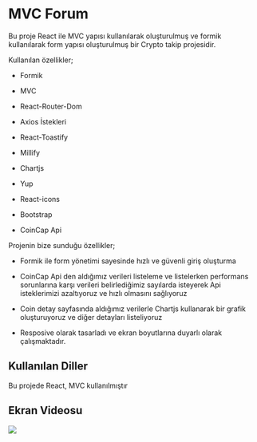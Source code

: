 <h1>MVC Forum</h1>

Bu proje React ile MVC yapısı kullanılarak oluşturulmuş ve formik kullanılarak form yapısı oluşturulmuş bir Crypto takip projesidir.

Kullanılan özellikler;

- Formik

- MVC

- React-Router-Dom

- Axios İstekleri

- React-Toastify

- Millify

- Chartjs

- Yup

- React-icons

- Bootstrap

- CoinCap Api

Projenin bize sunduğu özellikler;

- Formik ile form yönetimi sayesinde hızlı ve güvenli giriş oluşturma

- CoinCap Api den aldığımız verileri listeleme ve listelerken performans sorunlarına karşı verileri belirlediğimiz sayılarda isteyerek Api isteklerimizi azaltıyoruz ve hızlı olmasını sağlıyoruz

- Coin detay sayfasında aldığımız verilerle Chartjs kullanarak bir grafik oluşturuyoruz ve diğer detayları listeliyoruz

- Resposive olarak tasarladı ve ekran boyutlarına duyarlı olarak çalışmaktadır.

<h2>Kullanılan Diller</h2>

Bu projede React, MVC kullanılmıştır

<h2>Ekran Videosu</h2>

![](coin.gif)
